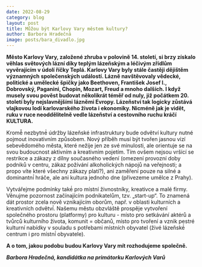 ```yaml
---
date: 2022-08-29
category: blog
layout: post
title: Můžou být Karlovy Vary městem kultury?
author: Barbora Hradečná
image: posts/bara_divadlo.jpg
---
```

**Město Karlovy Vary, založené zhruba v polovině 14. století, si brzy získalo věhlas světových lázní díky teplým lázeňským a léčivým zřídlům vyvěrajícím v údolí říčky Teplá. Karlovy Vary byly stále častěji dějištěm významných společenských událostí. Lázně navštěvovaly vědecké, politické a umělecké špičky  jako Beethoven, František Josef I., Dobrovský, Paganini, Chopin, Mozart, Freud a mnoho dalších. I když musely svou pověst budovat několikrát téměř od nuly, již počátkem 20. století byly nejslavnějšími lázněmi Evropy. Lázeňství tak logicky zůstává vlajkovou lodí karlovarského života i ekonomiky. Nicméně jak je vidět, ruku v ruce neoddělitelně vedle lázeňství a cestovního ruchu kráčí KULTURA.** 

Kromě̌ nezbytné́ údržby lázeňské infrastruktury bude odvětví kultury nutné pojmout inovativním způsobem. Nový příběh musí být tvořen jasnou vizí sebevědomého města, které nežije jen ze své minulosti, ale orientuje se na svou budoucnost aktivním a kreativním pojetím. Tím ovšem nejsou vršící se restrikce a zákazy z dílny současného vedení (omezení provozní doby podniků v centru, zákaz požívání alkoholických nápojů na veřejnosti; a propo víte které všechny zákazy platí?), ani zaměření pouze na silné a dominantní́ hráče, ale ani kultura jednoho dne (přivezeme umělce z Prahy).

Vytvářejme podmínky také́ pro místní živnostníky, kreativce a malé firmy. Věnujme pozornost začínajícím podnikatelům, tzv. „start-up“. To znamená dát prostor zcela nově vznikajícím oborům, např. v oblasti kulturních a kreativních odvětví́. Našemu městu obzvláště prospěje vytvoření společného prostoru (platformy)  pro kulturu - místo pro setkávání aktérů a tvůrců kulturního života, komunit = občanů, místo pro tvoření a vznik pestré kulturní nabídky v souladu s potřebami místních obyvatel (živé lázeňské́ centrum i pro místní́ obyvatele).

**A o tom, jakou podobu budou Karlovy Vary mít rozhodujeme společně.**

***Barbora Hradečná, kandidátka na primátorku Karlových Varů***
